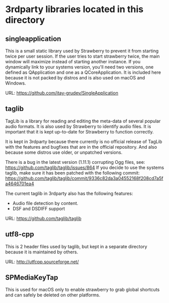 3rdparty libraries located in this directory
============================================

singleapplication
-----------------
This is a small static library used by Strawberry to prevent it from starting twice per user session.
If the user tries to start strawberry twice, the main window will maximize instead of starting another instance.
If you dynamically link to your systems version, you'll need two versions, one defined as QApplication and
one as a QCoreApplication.
It is included here because it is not packed by distros and is also used on macOS and Windows.

URL: https://github.com/itay-grudev/SingleApplication


taglib
------

TagLib is a library for reading and editing the meta-data of several popular audio formats. It is also used
by Strawberry to identify audio files. It is important that it is kept up-to-date for Strawberry to function
correctly.

It is kept in 3rdparty because there currently is no official release of TagLib with the features and bugfixes
that are in the official repository. And also because some distros use older, or unpatched versions.

There is a bug in the latest version (1.11.1) corrupting Ogg files,
see: https://github.com/taglib/taglib/issues/864
If you decide to use the systems taglib, make sure it has been patched with the following commit:
https://github.com/taglib/taglib/commit/9336c82da3a04552168f208cd7a5fa4646701ea4

The current taglib in 3rdparty also has the following features:
- Audio file detection by content.
- DSF and DSDIFF support

URL: https://github.com/taglib/taglib


utf8-cpp
--------

This is 2 header files used by taglib, but kept in a separate directory because it is maintained by others.

URL: http://utfcpp.sourceforge.net/


SPMediaKeyTap
-------------

This is used for macOS only to enable strawberry to grab global shortcuts and can safely be deleted on other
platforms.
